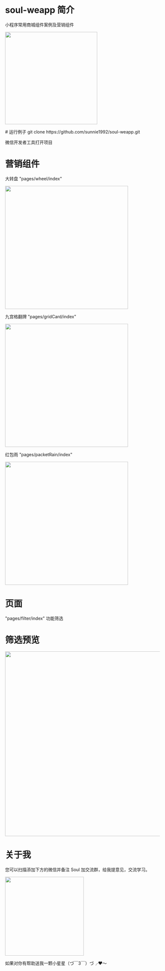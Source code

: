# soul-weapp 简介
小程序常用商城组件案例及营销组件
<p>
  <img src="https://tweapp.top1buyer.com/index.png" width="300"  style="display:inline;">
</p>
# 运行例子
git clone https://github.com/sunnie1992/soul-weapp.git

微信开发者工具打开项目

#  营销组件
<p>
大转盘  "pages/wheel/index"   
</p>
<p>
  <img src="https://tweapp.top1buyer.com//page1.gif" width="400"  style="display:inline;">
</p>
<p>
九宫格翻牌  "pages/gridCard/index"
</p>
<p>
  <img src="https://tweapp.top1buyer.com//page2.gif" width="400"  style="display:inline;">
</p>
<p>
红包雨     "pages/packetRain/index"
</p>
<p>
  <img src="https://tweapp.top1buyer.com//page6.gif" width="400"  style="display:inline;">
</p>

# 页面
"pages/filter/index"      功能筛选
# 筛选预览
<p>
  <img src="https://tweapp.top1buyer.com//page5.gif" width="600"  style="display:inline;">
</p>

# 关于我

您可以扫描添加下方的微信并备注 Soul 加交流群，给我提意见，交流学习。
<p>
  <img src="https://tweapp.top1buyer.com//mine.jpg" width="256" style="display:inline;">
</p>
 
如果对你有帮助送我一颗小星星（づ￣3￣）づ╭❤～

